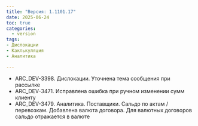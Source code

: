 ```yaml
---
title: "Версия: 1.1101.17"
date: 2025-06-24
toc: true
categories:
  - version
tags:
- Дислокации
- Каклькуляция
- Аналитика

---
```


-   ARC_DEV-3398. Дислокации. Уточнена тема сообщения при рассылке
-   ARC_DEV-3471. Исправлена ошибка при ручном изменении сумм клиенту  
-   ARC_DEV-3479. Аналитика. Поставщики. Сальдо по актам / перевозкам. Добавлена валюта договора. Для валютных договоров сальдо отражается в валюте
